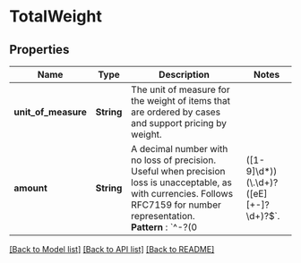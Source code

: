 # TotalWeight

## Properties

Name | Type | Description | Notes
------------ | ------------- | ------------- | -------------
**unit_of_measure** | **String** | The unit of measure for the weight of items that are ordered by cases and support pricing by weight. | 
**amount** | **String** | A decimal number with no loss of precision. Useful when precision loss is unacceptable, as with currencies. Follows RFC7159 for number representation. <br>**Pattern** : `^-?(0|([1-9]\\d*))(\\.\\d+)?([eE][+-]?\\d+)?$`. | 

[[Back to Model list]](../README.md#documentation-for-models) [[Back to API list]](../README.md#documentation-for-api-endpoints) [[Back to README]](../README.md)


